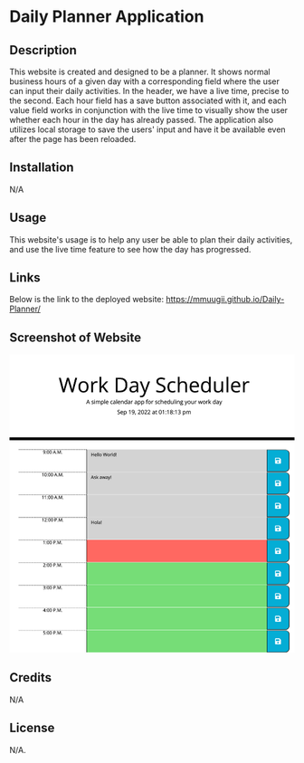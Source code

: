 # Daily Planner Application

## Description

This website is created and designed to be a planner. It shows normal business hours of a given day with a corresponding field where the user can input their daily activities. In the header, we have a live time, precise to the second. Each hour field has a save button associated with it, and each value field works in conjunction with the live time to visually show the user whether each hour in the day has already passed. The application also utilizes local storage to save the users' input and have it be available even after the page has been reloaded.

## Installation

N/A

## Usage

This website's usage is to help any user be able to plan their daily activities, and use the live time feature to see how the day has progressed.

## Links

Below is the link to the deployed website:
https://mmuugii.github.io/Daily-Planner/

## Screenshot of Website

![alt="Screenshot of deployed website"](./assets/screenshot/screenshot.html.png)

## Credits

N/A

## License

N/A.

